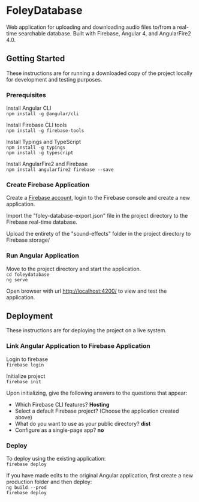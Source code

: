 # FoleyDatabase

Web application for uploading and downloading audio files to/from a real-time searchable database. Built with Firebase, Angular 4, and AngularFire2 4.0.

## Getting Started
These instructions are for running a downloaded copy of the project locally  for development and testing purposes.

### Prerequisites

Install Angular CLI  
`npm install -g @angular/cli`

Install Firebase CLI tools  
`npm install -g firebase-tools`

Install Typings and TypeScript  
`npm install -g typings`  
`npm install -g typescript`  

Install AngularFire2 and Firebase  
`npm install angularfire2 firebase --save`

### Create Firebase Application

Create a [Firebase account](https://firebase.google.com/), login to the Firebase console and create a new application.

Import the "foley-database-export.json" file in the project directory to the Firebase real-time database.

Upload the entirety of the "sound-effects" folder in the project directory to Firebase storage/

### Run Angular Application

Move to the project directory and start the application.  
`cd foleydatabase`  
`ng serve`

Open browser with url <http://localhost:4200/> to view and test the application.

## Deployment

These instructions are for deploying the project on a live system.  

### Link Angular Application to Firebase Application

Login to firebase  
`firebase login`

Initialize project  
`firebase init`

Upon initializing, give the following answers to the questions that appear:  
- Which Firebase CLI features? **Hosting**  
- Select a default Firebase project? (Choose the application created above)  
- What do you want to use as your public directory? **dist**  
- Configure as a single-page app? **no**  

### Deploy

To deploy using the existing application:  
`firebase deploy`

If you have made edits to the original Angular application, first create a new production folder and then deploy:  
`ng build --prod`   
`firebase deploy`